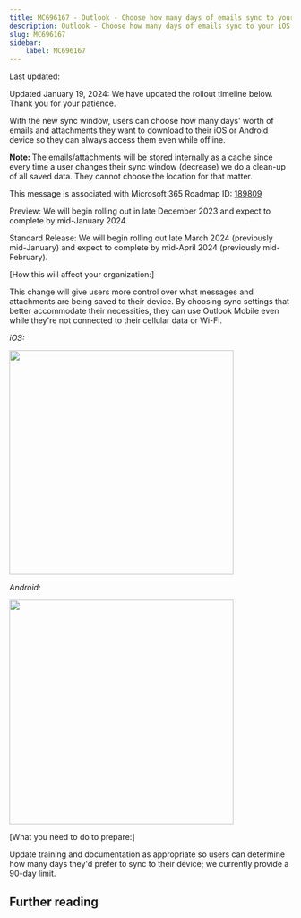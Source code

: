 ```yaml
---
title: MC696167 - Outlook - Choose how many days of emails sync to your iOS or Android device for offline usage
description: Outlook - Choose how many days of emails sync to your iOS or Android device for offline usage
slug: MC696167
sidebar:
    label: MC696167
---
```



Last updated: 

<p>Updated January 19, 2024: We have updated the rollout timeline below. Thank you for your patience.</p><p>With the new sync window, users can choose how many days' worth of emails and attachments they want to download to their iOS or Android device so they can always access them even while offline.</p><p><b>Note: </b>The emails/attachments will be stored internally as a cache since every time a user changes their sync window (decrease) we do a clean-up of all saved data. They cannot choose the location for that matter.</p>
<p>This message is associated with Microsoft 365 Roadmap ID:&nbsp;<a href="https://www.microsoft.com/microsoft-365/roadmap?rtc=1%26filters=&amp;searchterms=189809" target="_blank">189809</a><br></p>

<p>Preview: We will begin rolling out in late December 2023 and expect to complete by mid-January 2024.<br></p><p>Standard Release: We will begin rolling out late March 2024 (previously mid-January) and expect to complete by mid-April 2024 (previously mid-February).</p>

<p>[How this will affect your organization:]<br></p>

<p>This change will give users more control over what messages and attachments are being saved to their device. By choosing sync settings that better accommodate their necessities, they can use Outlook Mobile even while they're not connected to their cellular data or Wi-Fi.</p><p><i>iOS:</i></p><p><img src="https://img-prod-cms-rt-microsoft-com.akamaized.net/cms/api/am/imageFileData/RW1fBaB?ver=720b" style="width: 400px;"></p><p><i>Android:</i></p><p><img src="https://img-prod-cms-rt-microsoft-com.akamaized.net/cms/api/am/imageFileData/RW1fGgm?ver=ef17" style="width: 400px;"><br></p>
<p>[What you need to do to prepare:]<br></p>
<p>Update training and documentation as appropriate so users can determine how many days they'd prefer to sync to their device; we currently provide a 90-day limit.</p>

## Further reading

